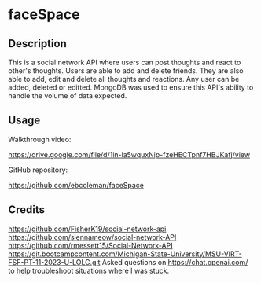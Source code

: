 # faceSpace

## Description

This is a social network API where users can post thoughts and react to other's thoughts. Users are able to add and delete friends. They are also able to add, edit and delete all thoughts and reactions. Any user can be added, deleted or editted. MongoDB was used to ensure this API's ability to handle the volume of data expected.

## Usage

Walkthrough video:

https://drive.google.com/file/d/1in-la5wquxNip-fzeHECTpnf7HBJKafj/view


GitHub repository:

https://github.com/ebcoleman/faceSpace

## Credits

https://github.com/FisherK19/social-network-api
https://github.com/siennameow/social-network-API
https://github.com/rmessett15/Social-Network-API
https://git.bootcampcontent.com/Michigan-State-University/MSU-VIRT-FSF-PT-11-2023-U-LOLC.git
Asked questions on https://chat.openai.com/ to help troubleshoot situations where I was stuck.
